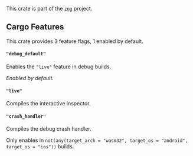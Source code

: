 <!--do doc --readme header-->
This crate is part of the [`zng`](https://github.com/zng-ui/zng?tab=readme-ov-file#crates) project.


<!--do doc --readme features-->
## Cargo Features

This crate provides 3 feature flags, 1 enabled by default.

#### `"debug_default"`
Enables the `"live"` feature in debug builds.

*Enabled by default.*

#### `"live"`
Compiles the interactive inspector.

#### `"crash_handler"`
Compiles the debug crash handler.

Only enables in `not(any(target_arch = "wasm32", target_os = "android", target_os = "ios"))` builds.

<!--do doc --readme #SECTION-END-->


